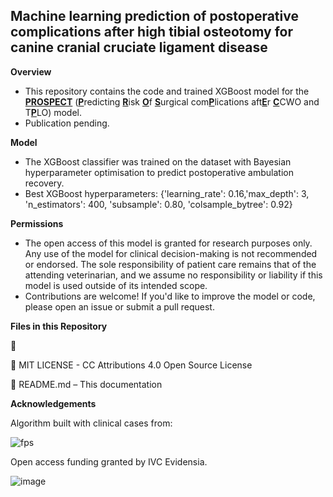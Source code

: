 ## Machine learning prediction of postoperative complications after high tibial osteotomy for canine cranial cruciate ligament disease
**Overview**
* This repository contains the code and trained XGBoost model for the <b><u>PROSPECT</u></b> (<b><u>P</u></b>redicting <b><u>R</u></b>isk <b><u>O</u></b>f <b><u>S</u></b>urgical com<b><u>P</u></b>lications aft<b><u>E</u></b>r <b><u>C</u></b>CWO and T<b><u>P</u></b>LO)
 model.
* Publication pending.

**Model**

* The XGBoost classifier was trained on the dataset with Bayesian hyperparameter optimisation to predict postoperative ambulation recovery.
* Best XGBoost hyperparameters: {'learning_rate': 0.16,'max_depth': 3, 'n_estimators': 400,
'subsample': 0.80, 'colsample_bytree': 0.92}

**Permissions**
* The open access of this model is granted for research purposes only. Any use of the model for clinical decision-making is not recommended or endorsed. The sole responsibility of patient care remains that of the attending veterinarian, and we assume no responsibility or liability if this model is used outside of its intended scope.
* Contributions are welcome! If you'd like to improve the model or code, please open an issue or submit a pull request.

**Files in this Repository**

📂 

📂 MIT LICENSE - CC Attributions 4.0 Open Source License

📂 README.md – This documentation

**Acknowledgements**

Algorithm built with clinical cases from:

![fps](https://github.com/user-attachments/assets/067684f6-6dee-41ed-92e8-ec26da8f25d2)


Open access funding granted by IVC Evidensia.

![image](https://github.com/user-attachments/assets/8e4cd562-c27f-493f-af40-c162c0d62d13)
